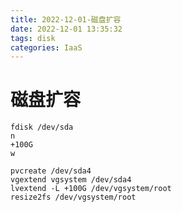 ```yaml
---
title: 2022-12-01-磁盘扩容
date: 2022-12-01 13:35:32
tags: disk
categories: IaaS
---
```


# 磁盘扩容



```shell
fdisk /dev/sda
n
+100G
w
```



```
pvcreate /dev/sda4
vgextend vgsystem /dev/sda4
lvextend -L +100G /dev/vgsystem/root
resize2fs /dev/vgsystem/root
```

